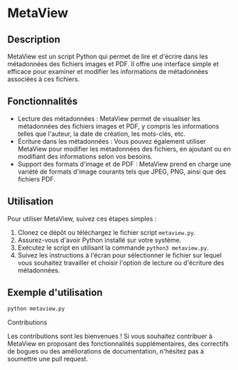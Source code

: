 # MetaView

## Description
MetaView est un script Python qui permet de lire et d'écrire dans les métadonnées des fichiers images et PDF. Il offre une interface simple et efficace pour examiner et modifier les informations de métadonnées associées à ces fichiers.

## Fonctionnalités
- Lecture des métadonnées : MetaView permet de visualiser les métadonnées des fichiers images et PDF, y compris les informations telles que l'auteur, la date de création, les mots-clés, etc.
- Écriture dans les métadonnées : Vous pouvez également utiliser MetaView pour modifier les métadonnées des fichiers, en ajoutant ou en modifiant des informations selon vos besoins.
- Support des formats d'image et de PDF : MetaView prend en charge une variété de formats d'image courants tels que JPEG, PNG, ainsi que des fichiers PDF.

## Utilisation
Pour utiliser MetaView, suivez ces étapes simples :
1. Clonez ce dépôt ou téléchargez le fichier script `metaview.py`.
2. Assurez-vous d'avoir Python installé sur votre système.
3. Exécutez le script en utilisant la commande `python3 metaview.py`.
4. Suivez les instructions à l'écran pour sélectionner le fichier sur lequel vous souhaitez travailler et choisir l'option de lecture ou d'écriture des métadonnées.

## Exemple d'utilisation
```bash
python metaview.py
````

Contributions

Les contributions sont les bienvenues ! Si vous souhaitez contribuer à MetaView en proposant des fonctionnalités supplémentaires, des correctifs de bogues ou des améliorations de documentation, n'hésitez pas à soumettre une pull request.
